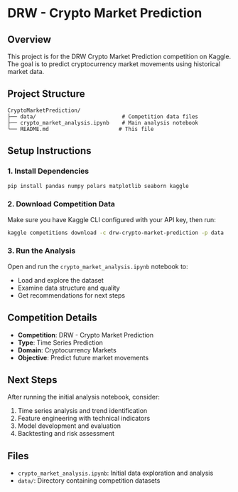 # DRW - Crypto Market Prediction

## Overview
This project is for the DRW Crypto Market Prediction competition on Kaggle. The goal is to predict cryptocurrency market movements using historical market data.

## Project Structure
```
CryptoMarketPrediction/
├── data/                           # Competition data files
├── crypto_market_analysis.ipynb    # Main analysis notebook
└── README.md                      # This file
```

## Setup Instructions

### 1. Install Dependencies
```bash
pip install pandas numpy polars matplotlib seaborn kaggle
```

### 2. Download Competition Data
Make sure you have Kaggle CLI configured with your API key, then run:
```bash
kaggle competitions download -c drw-crypto-market-prediction -p data
```

### 3. Run the Analysis
Open and run the `crypto_market_analysis.ipynb` notebook to:
- Load and explore the dataset
- Examine data structure and quality
- Get recommendations for next steps

## Competition Details
- **Competition**: DRW - Crypto Market Prediction
- **Type**: Time Series Prediction
- **Domain**: Cryptocurrency Markets
- **Objective**: Predict future market movements

## Next Steps
After running the initial analysis notebook, consider:
1. Time series analysis and trend identification
2. Feature engineering with technical indicators
3. Model development and evaluation
4. Backtesting and risk assessment

## Files
- `crypto_market_analysis.ipynb`: Initial data exploration and analysis
- `data/`: Directory containing competition datasets 